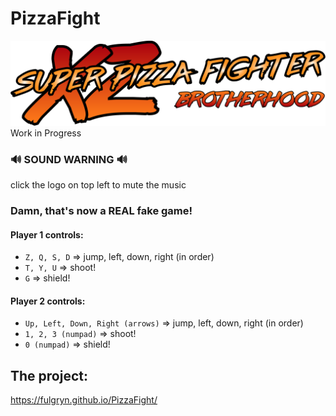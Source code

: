 # PizzaFight

![Pizza](img/title.png)
Work in Progress

### 🔊 SOUND WARNING 🔊

click the logo on top left to mute the music

### Damn, that's now a REAL fake game!

#### Player 1 controls:
* `Z, Q, S, D` => jump, left, down, right (in order)
* `T, Y, U` => shoot!
* `G` => shield!

#### Player 2 controls:
* `Up, Left, Down, Right (arrows)` => jump, left, down, right (in order)
* `1, 2, 3 (numpad)` => shoot!
* `0 (numpad)` => shield!

## The project:

https://fulgryn.github.io/PizzaFight/
